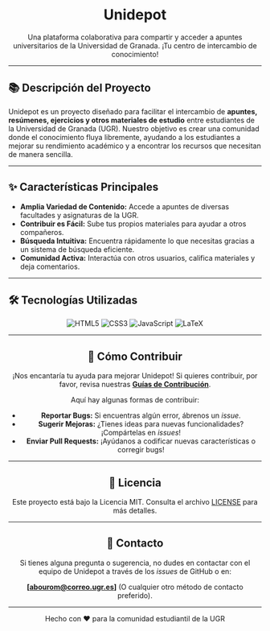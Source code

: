 <div align="center">

# Unidepot

Una plataforma colaborativa para compartir y acceder a apuntes universitarios de la Universidad de Granada. ¡Tu centro de intercambio de conocimiento!


</div>

---

## 📚 Descripción del Proyecto

Unidepot es un proyecto diseñado para facilitar el intercambio de **apuntes, resúmenes, ejercicios y otros materiales de estudio** entre estudiantes de la Universidad de Granada (UGR). Nuestro objetivo es crear una comunidad donde el conocimiento fluya libremente, ayudando a los estudiantes a mejorar su rendimiento académico y a encontrar los recursos que necesitan de manera sencilla.

---

## ✨ Características Principales

* **Amplia Variedad de Contenido:** Accede a apuntes de diversas facultades y asignaturas de la UGR.
* **Contribuir es Fácil:** Sube tus propios materiales para ayudar a otros compañeros.
* **Búsqueda Intuitiva:** Encuentra rápidamente lo que necesitas gracias a un sistema de búsqueda eficiente.
* **Comunidad Activa:** Interactúa con otros usuarios, califica materiales y deja comentarios.

---

## 🛠️ Tecnologías Utilizadas

<div align="center">
  <img src="https://img.shields.io/badge/HTML5-E34F26?style=for-the-badge&logo=html5&logoColor=white" alt="HTML5"/>
  <img src="https://img.shields.io/badge/CSS3-1572B6?style=for-the-badge&logo=css3&logoColor=white" alt="CSS3"/>
  <img src="https://img.shields.io/badge/JavaScript-F7DF1E?style=for-the-badge&logo=javascript&logoColor=black" alt="JavaScript"/>
  <img src="https://img.shields.io/badge/-LaTeX-008080?style=flat&logo=latex&logoColor=white" alt="LaTeX"/>

---

## 🤝 Cómo Contribuir

¡Nos encantaría tu ayuda para mejorar Unidepot! Si quieres contribuir, por favor, revisa nuestras **[Guías de Contribución](CONTRIBUTING.md)**.

Aquí hay algunas formas de contribuir:

* **Reportar Bugs:** Si encuentras algún error, ábrenos un *issue*.
* **Sugerir Mejoras:** ¿Tienes ideas para nuevas funcionalidades? ¡Compártelas en *issues*!
* **Enviar Pull Requests:** ¡Ayúdanos a codificar nuevas características o corregir bugs!

---

## 📄 Licencia

Este proyecto está bajo la Licencia MIT. Consulta el archivo [LICENSE](LICENSE) para más detalles.

---

## 📧 Contacto

Si tienes alguna pregunta o sugerencia, no dudes en contactar con el equipo de Unidepot a través de los *issues* de GitHub o en:

**[abourom@correo.ugr.es]** (O cualquier otro método de contacto preferido).

---

<div align="center">
  <p>Hecho con ❤️ para la comunidad estudiantil de la UGR</p>
</div>
